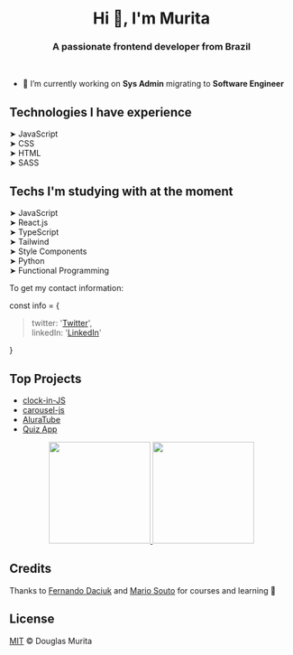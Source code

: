 <h1 align="center">Hi 👋, I'm Murita</h1>
<h3 align="center">A passionate frontend developer from Brazil</h3>
</br>

- 🔭 I’m currently working on **Sys Admin** migrating to **Software Engineer**

## Technologies I have experience
➤ JavaScript  
➤ CSS  
➤ HTML  
➤ SASS  

## Techs I'm studying with at the moment
 
➤ JavaScript  
➤ React.js  
➤ TypeScript  
➤ Tailwind  
➤ Style Components  
➤ Python  
➤ Functional Programming


To get my contact information: 


const info = {<br/>
> twitter: '[Twitter](https://twitter.com/muritadb)',<br/>
> linkedIn: '[LinkedIn](https://www.linkedin.com/in/douglas-barbosaa/)'<br/>

}
## Top Projects 
<ul>
 <li><a href="https://muritadb.github.io/clock-in-JS/">clock-in-JS</a></li>
 <li><a href="https://muritadb.github.io/carousel-js/">carousel-js</a></li>
 <li><a href="https://aluratube-is8d-git-main-douglasmurit.vercel.app/">AluraTube</a></li>
 <li><a href="https://quiz-murita.netlify.app/">Quiz App</a></li>
</ul>

<p align="center">
<a href="https://github.com/muritadb">
  <img height="180em" src="https://github-readme-stats-eight-theta.vercel.app/api?username=muritadb&show_icons=true&theme=algolia&include_all_commits=true&count_private=true"/>
  <img height="180em" src="https://github-readme-stats-eight-theta.vercel.app/api/top-langs/?username=muritadb&layout=compact&langs_count=8&theme=algolia"/>
</a>
</p>

## Credits

Thanks to [Fernando Daciuk](https://gist.github.com/fdaciuk) and [Mario Souto](https://github.com/omariosouto) for courses and learning 🚀
## License

[MIT](https://github.com/muritadb/muritadb/blob/main/MIT-LICENSE.md) &copy; Douglas Murita
